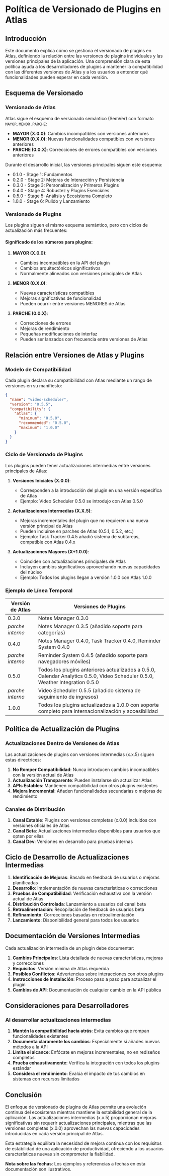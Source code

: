 # Política de Versionado de Plugins en Atlas

## Introducción

Este documento explica cómo se gestiona el versionado de plugins en Atlas, definiendo la relación entre las versiones de plugins individuales y las versiones principales de la aplicación. Una comprensión clara de esta política ayuda a los desarrolladores de plugins a mantener la compatibilidad con las diferentes versiones de Atlas y a los usuarios a entender qué funcionalidades pueden esperar en cada versión.

## Esquema de Versionado

### Versionado de Atlas

Atlas sigue el esquema de versionado semántico (SemVer) con formato `MAYOR.MENOR.PARCHE`:

- **MAYOR (X.0.0)**: Cambios incompatibles con versiones anteriores
- **MENOR (0.X.0)**: Nuevas funcionalidades compatibles con versiones anteriores
- **PARCHE (0.0.X)**: Correcciones de errores compatibles con versiones anteriores

Durante el desarrollo inicial, las versiones principales siguen este esquema:
- 0.1.0 - Stage 1: Fundamentos
- 0.2.0 - Stage 2: Mejoras de Interacción y Persistencia
- 0.3.0 - Stage 3: Personalización y Primeros Plugins
- 0.4.0 - Stage 4: Robustez y Plugins Esenciales
- 0.5.0 - Stage 5: Análisis y Ecosistema Completo
- 1.0.0 - Stage 6: Pulido y Lanzamiento

### Versionado de Plugins

Los plugins siguen el mismo esquema semántico, pero con ciclos de actualización más frecuentes:

#### Significado de los números para plugins:

1. **MAYOR (X.0.0)**: 
   - Cambios incompatibles en la API del plugin
   - Cambios arquitectónicos significativos
   - Normalmente alineados con versiones principales de Atlas

2. **MENOR (0.X.0)**:
   - Nuevas características compatibles
   - Mejoras significativas de funcionalidad
   - Pueden ocurrir entre versiones MENORES de Atlas

3. **PARCHE (0.0.X)**:
   - Correcciones de errores
   - Mejoras de rendimiento
   - Pequeñas modificaciones de interfaz
   - Pueden ser lanzados con frecuencia entre versiones de Atlas

## Relación entre Versiones de Atlas y Plugins

### Modelo de Compatibilidad

Cada plugin declara su compatibilidad con Atlas mediante un rango de versiones en su manifiesto:

```json
{
  "name": "video-scheduler",
  "version": "0.5.5",
  "compatibility": {
    "atlas": {
      "minimum": "0.5.0",
      "recommended": "0.5.0",
      "maximum": "1.0.0"
    }
  }
}
```

### Ciclo de Versionado de Plugins

Los plugins pueden tener actualizaciones intermedias entre versiones principales de Atlas:

1. **Versiones Iniciales (X.0.0)**:
   - Corresponden a la introducción del plugin en una versión específica de Atlas
   - Ejemplo: Video Scheduler 0.5.0 se introdujo con Atlas 0.5.0

2. **Actualizaciones Intermedias (X.X.5)**:
   - Mejoras incrementales del plugin que no requieren una nueva versión principal de Atlas
   - Pueden incluirse en parches de Atlas (0.5.1, 0.5.2, etc.)
   - Ejemplo: Task Tracker 0.4.5 añadió sistema de subtareas, compatible con Atlas 0.4.x

3. **Actualizaciones Mayores (X+1.0.0)**:
   - Coinciden con actualizaciones principales de Atlas
   - Incluyen cambios significativos aprovechando nuevas capacidades del núcleo
   - Ejemplo: Todos los plugins llegan a versión 1.0.0 con Atlas 1.0.0

### Ejemplo de Línea Temporal

| Versión de Atlas | Versiones de Plugins |
|------------------|----------------------|
| 0.3.0 | Notes Manager 0.3.0 |
| *parche interno* | Notes Manager 0.3.5 (añadido soporte para categorías) |
| 0.4.0 | Notes Manager 0.4.0, Task Tracker 0.4.0, Reminder System 0.4.0 |
| *parche interno* | Reminder System 0.4.5 (añadido soporte para navegadores móviles) |
| 0.5.0 | Todos los plugins anteriores actualizados a 0.5.0, Calendar Analytics 0.5.0, Video Scheduler 0.5.0, Weather Integration 0.5.0 |
| *parche interno* | Video Scheduler 0.5.5 (añadido sistema de seguimiento de ingresos) |
| 1.0.0 | Todos los plugins actualizados a 1.0.0 con soporte completo para internacionalización y accesibilidad |

## Política de Actualización de Plugins

### Actualizaciones Dentro de Versiones de Atlas

Las actualizaciones de plugins con versiones intermedias (x.x.5) siguen estas directrices:

1. **No Romper Compatibilidad**: Nunca introducen cambios incompatibles con la versión actual de Atlas
2. **Actualización Transparente**: Pueden instalarse sin actualizar Atlas
3. **APIs Estables**: Mantienen compatibilidad con otros plugins existentes
4. **Mejora Incremental**: Añaden funcionalidades secundarias o mejoras de rendimiento

### Canales de Distribución

1. **Canal Estable**: Plugins con versiones completas (x.0.0) incluidos con versiones oficiales de Atlas
2. **Canal Beta**: Actualizaciones intermedias disponibles para usuarios que opten por ellas
3. **Canal Dev**: Versiones en desarrollo para pruebas internas

## Ciclo de Desarrollo de Actualizaciones Intermedias

1. **Identificación de Mejoras**: Basado en feedback de usuarios o mejoras planificadas
2. **Desarrollo**: Implementación de nuevas características o correcciones
3. **Pruebas de Compatibilidad**: Verificación exhaustiva con la versión actual de Atlas
4. **Distribución Controlada**: Lanzamiento a usuarios del canal beta
5. **Retroalimentación**: Recopilación de feedback de usuarios beta
6. **Refinamiento**: Correcciones basadas en retroalimentación
7. **Lanzamiento**: Disponibilidad general para todos los usuarios

## Documentación de Versiones Intermedias

Cada actualización intermedia de un plugin debe documentar:

1. **Cambios Principales**: Lista detallada de nuevas características, mejoras y correcciones
2. **Requisitos**: Versión mínima de Atlas requerida
3. **Posibles Conflictos**: Advertencias sobre interacciones con otros plugins
4. **Instrucciones de Instalación**: Proceso paso a paso para actualizar el plugin
5. **Cambios de API**: Documentación de cualquier cambio en la API pública

## Consideraciones para Desarrolladores

### Al desarrollar actualizaciones intermedias

1. **Mantén la compatibilidad hacia atrás**: Evita cambios que rompan funcionalidades existentes
2. **Documenta claramente los cambios**: Especialmente si añades nuevos métodos a la API
3. **Limita el alcance**: Enfócate en mejoras incrementales, no en rediseños completos
4. **Prueba exhaustivamente**: Verifica la integración con todos los plugins estándar
5. **Considera el rendimiento**: Evalúa el impacto de tus cambios en sistemas con recursos limitados

## Conclusión

El enfoque de versionado de plugins de Atlas permite una evolución continua del ecosistema mientras mantiene la estabilidad general de la aplicación. Las actualizaciones intermedias (x.x.5) proporcionan mejoras significativas sin requerir actualizaciones principales, mientras que las versiones completas (x.0.0) aprovechan las nuevas capacidades introducidas en cada versión principal de Atlas.

Esta estrategia equilibra la necesidad de mejora continua con los requisitos de estabilidad de una aplicación de productividad, ofreciendo a los usuarios características nuevas sin comprometer la fiabilidad.

**Nota sobre las fechas**: Los ejemplos y referencias a fechas en esta documentación son ilustrativos.